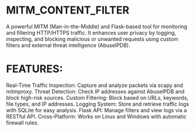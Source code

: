 # MITM_CONTENT_FILTER
A powerful MITM (Man-in-the-Middle) and Flask-based tool for monitoring and filtering HTTP/HTTPS traffic. It enhances user privacy by logging, inspecting, and blocking malicious or unwanted requests using custom filters and external threat intelligence (AbuseIPDB).

# FEATURES:
Real-Time Traffic Inspection: Capture and analyze packets via scapy and mitmproxy.
Threat Detection: Check IP addresses against AbuseIPDB and block high-risk sources.
Custom Filtering: Block based on URLs, keywords, file types, and IP addresses.
Logging System: Store and retrieve traffic logs with SQLite for easy analysis.
Flask API: Manage filters and view logs via a RESTful API.
Cross-Platform: Works on Linux and Windows with automatic firewall rules.
